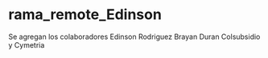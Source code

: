 # rama_remote_Edinson

Se agregan los colaboradores
Edinson Rodriguez
Brayan Duran
Colsubsidio y Cymetria